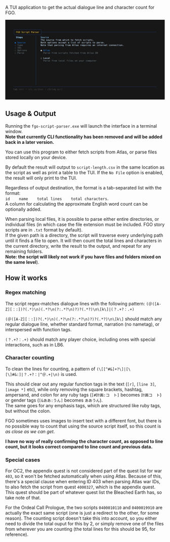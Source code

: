 A TUI application to get the actual dialogue line and character count for FGO.

<img alt="Welcome to VHS" src="demo/demo.gif" width="800" />

## Usage & Output

Running the `fgo-script-parser.exe` will launch the interface in a terminal window.  
**Note that currently CLI functionality has been removed and will be added back in a later version.**

You can use this program to either fetch scripts from Atlas, or parse files stored locally on your device.

By default the result will output to `script-length.csv` in the same location as the script as well as print a table to the TUI. If the `No File` option is enabled, the result will only print to the TUI.

Regardless of output destination, the format is a tab-separated list with the format:  
`id    name    total lines    total characters`.  
A column for calculating the approximate English word count can be optionally added.

When parsing local files, it is possible to parse either entire directories, or individual files (in which case the file extension must be included. FGO story scripts are in `.txt` format by default).  
If the given path is a directory, the script will traverse every underlying path until it finds a file to open. It will then count the total lines and characters in the current directory, write the result to the output, and repeat for any remaining folders.  
**Note: the script will likely not work if you have files and folders mixed on the same level**).

## How it works

### Regex matching

The script regex-matches dialogue lines with the following pattern: `(＠([A-Z][：:])?(.*)\n)(.*?\n(?:.*?\n)?)?(.*?)\n\[k\]|(？.+?：.+)`

`(＠([A-Z][：:])?(.*)\n)(.*?\n(?:.*?\n)?)?(.*?)\n\[k\]` should match any regular dialogue line, whether standard format, narration (no nametag), or interspersed with function tags.

`(？.+?：.+)` should match any player choice, including ones with special interactions, such as in LB6.

### Character counting

To clean the lines for counting, a pattern of `(\[[^#&]+?\]|[\[\]#&:]|？.+?：|^＠.+|\n)` is used.

This should clear out any regular function tags in the text (`[r]`, `[line 3]`, `[image *]` etc), while only removing the square brackets, hashtag, ampersand, and colon for any ruby tags (`[#計画:コ　ト]` becomes `計画コ　ト`) or gender tags (`[&ああ:うん]` becomes `ああうん`).  
The same goes for any emphasis tags, which are structured like ruby tags, but without the colon.

FGO sometimes uses images to insert text with a different font, but there is no possible way to count that using the source script itself, so this count is _as close as we can get_.

**I have no way of really confirming the character count, as opposed to line count, but it looks correct compared to line count and previous data.**

### Special cases

For OC2, the appendix quest is not considered part of the quest list for war `403`, so it won't be fetched automatically when using Atlas. Because of this, there's a special clause when entering ID 403 when parsing Atlas war IDs, to also fetch the script from quest `4000327`, which is the appendix quest. This quest should be part of whatever quest list the Bleached Earth has, so take note of that.

For the Ordeal Call Prologue, the two scripts `0400010110` and `0400019910` are actually the exact same script (one is just a redirect to the other, for some reason). The counting script doesn't take this into account, so you either need to divide the total ouput for this by 2, or simply remove one of the files from wherever you are counting (the total lines for this should be 95, for reference).

